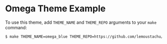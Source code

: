 # Omega Theme Example

To use this theme, add `THEME_NAME` and `THEME_REPO` arguments to your `make` command:
```bash
$ make THEME_NAME=omega_blue THEME_REPO=https://github.com/lemoustachu/omega_nord
```
